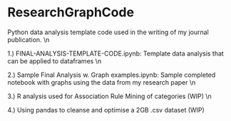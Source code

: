 # ResearchGraphCode
Python data analysis template code used in the writing of my journal publication. \n

1.) FINAL-ANALYSIS-TEMPLATE-CODE.ipynb: Template data analysis that can be applied to dataframes \n

2.) Sample Final Analysis w. Graph examples.ipynb: Sample completed notebook with graphs using the data from my research paper \n

3.) R analysis used for Association Rule Mining of categories (WIP) \n

4.) Using pandas to cleanse and optimise a 2GB .csv dataset (WIP)

